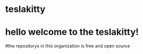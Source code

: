 # teslakitty

# hello welcome to the teslakitty!


#the repositorys in this organization is free and open source 